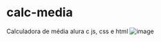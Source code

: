 # calc-media
Calculadora de média alura c js, css e html
![image](https://user-images.githubusercontent.com/101916119/188533907-e80305b2-5c62-46f0-bf4d-1b1fa163ee73.png)

